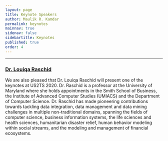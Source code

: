 ```yaml
---
layout: page
title: Keynote Speakers
author: Maulik R. Kamdar
permalink: keynotes
mainnav: true
sidenav: false
sidebartitle: Keynotes
published: true
order: 4
---
```


----------------------------------------------------------------

### [**Dr. Louiqa Raschid**](http://users.umiacs.umd.edu/~louiqa/)

We are also pleased that Dr. Louiqa Raschid will present one of the keynotes at US2TS 2020. Dr. Raschid is a professor at the University of Maryland where she holds appointments in the Smith School of Business, the Institute of Advanced Computer Studies (UMIACS) and the Department of Computer Science. Dr. Raschid has made pioneering contributions towards tackling data integration, data management and data mining challenges in multiple non-traditional domains, spanning the fields of computer science, business information systems, the life sciences and health sciences, humanitarian disaster relief, human behavior modeling within social streams, and the modeling and management of financial ecosystems.
